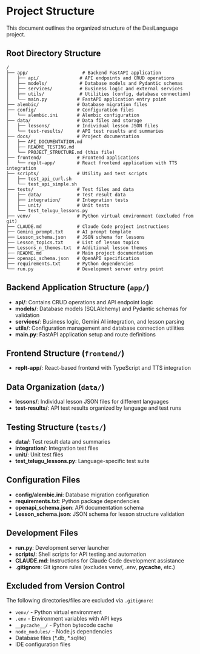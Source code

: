 # Project Structure

This document outlines the organized structure of the DesiLanguage project.

## Root Directory Structure

```
/
├── app/                    # Backend FastAPI application
│   ├── api/               # API endpoints and CRUD operations
│   ├── models/            # Database models and Pydantic schemas
│   ├── services/          # Business logic and external services
│   ├── utils/             # Utilities (config, database connection)
│   └── main.py           # FastAPI application entry point
├── alembic/              # Database migration files
├── config/               # Configuration files
│   └── alembic.ini       # Alembic configuration
├── data/                 # Data files and storage
│   ├── lessons/          # Individual lesson JSON files
│   └── test-results/     # API test results and summaries
├── docs/                 # Project documentation
│   ├── API_DOCUMENTATION.md
│   ├── README_TESTING.md
│   └── PROJECT_STRUCTURE.md (this file)
├── frontend/             # Frontend applications
│   └── replt-app/        # React frontend application with TTS integration
├── scripts/              # Utility and test scripts
│   ├── test_api_curl.sh
│   └── test_api_simple.sh
├── tests/                # Test files and data
│   ├── data/             # Test result data
│   ├── integration/      # Integration tests
│   ├── unit/             # Unit tests
│   └── test_telugu_lessons.py
├── venv/                 # Python virtual environment (excluded from git)
├── CLAUDE.md             # Claude Code project instructions
├── Gemini_prompt.txt     # AI prompt template
├── Lesson_schema.json    # JSON schema for lessons
├── Lesson_topics.txt     # List of lesson topics
├── Lessons_n_themes.txt  # Additional lesson themes
├── README.md             # Main project documentation
├── openapi_schema.json   # OpenAPI specification
├── requirements.txt      # Python dependencies
└── run.py                # Development server entry point
```

## Backend Application Structure (`app/`)

- **api/**: Contains CRUD operations and API endpoint logic
- **models/**: Database models (SQLAlchemy) and Pydantic schemas for validation
- **services/**: Business logic, Gemini AI integration, and lesson parsing
- **utils/**: Configuration management and database connection utilities
- **main.py**: FastAPI application setup and route definitions

## Frontend Structure (`frontend/`)

- **replt-app/**: React-based frontend with TypeScript and TTS integration

## Data Organization (`data/`)

- **lessons/**: Individual lesson JSON files for different languages
- **test-results/**: API test results organized by language and test runs

## Testing Structure (`tests/`)

- **data/**: Test result data and summaries
- **integration/**: Integration test files
- **unit/**: Unit test files
- **test_telugu_lessons.py**: Language-specific test suite

## Configuration Files

- **config/alembic.ini**: Database migration configuration
- **requirements.txt**: Python package dependencies
- **openapi_schema.json**: API documentation schema
- **Lesson_schema.json**: JSON schema for lesson structure validation

## Development Files

- **run.py**: Development server launcher
- **scripts/**: Shell scripts for API testing and automation
- **CLAUDE.md**: Instructions for Claude Code development assistance
- **.gitignore**: Git ignore rules (excludes venv/, .env, __pycache__, etc.)

## Excluded from Version Control

The following directories/files are excluded via `.gitignore`:
- `venv/` - Python virtual environment
- `.env` - Environment variables with API keys
- `__pycache__/` - Python bytecode cache
- `node_modules/` - Node.js dependencies
- Database files (*.db, *.sqlite)
- IDE configuration files